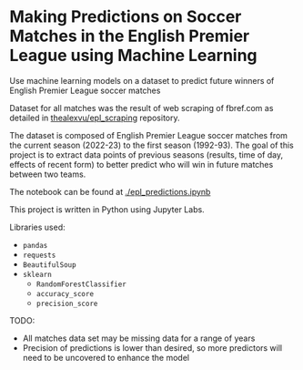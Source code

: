 # Making Predictions on Soccer Matches in the English Premier League using Machine Learning
Use machine learning models on a dataset to predict future winners of English Premier League soccer matches

Dataset for all matches was the result of web scraping of fbref.com as detailed in [thealexvu/epl_scraping](https://github.com/thealexvu/epl_scraping) repository.

The dataset is composed of English Premier League soccer matches from the current season (2022-23) to the first season (1992-93). The goal of this project is to extract data points of previous seasons (results, time of day, effects of recent form) to better predict who will win in future matches between two teams.

The notebook can be found at [./epl_predictions.ipynb](https://github.com/thealexvu/epl_predictions/epl_predictions.ipynb)

This project is written in Python using Jupyter Labs.

Libraries used:
- `pandas`
- `requests`
- `BeautifulSoup`
- `sklearn`
  - `RandomForestClassifier`
  - `accuracy_score`
  - `precision_score`
  
TODO:
- All matches data set may be missing data for a range of years
- Precision of predictions is lower than desired, so more predictors will need to be uncovered to enhance the model
